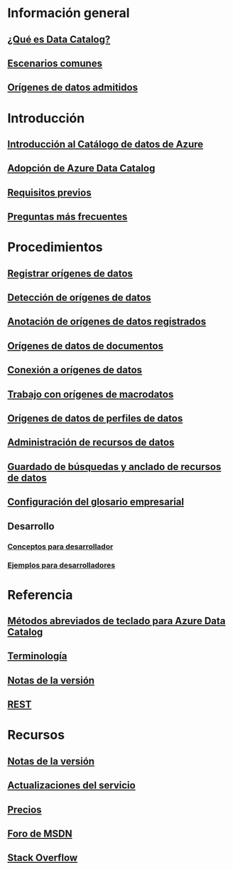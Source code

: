 # Información general
## [¿Qué es Data Catalog?](data-catalog-what-is-data-catalog.md)
## [Escenarios comunes](data-catalog-common-scenarios.md)
## [Orígenes de datos admitidos](data-catalog-dsr.md)

# Introducción
## [Introducción al Catálogo de datos de Azure](data-catalog-get-started.md)
## [Adopción de Azure Data Catalog](data-catalog-adopting-data-catalog.md)
## [Requisitos previos](data-catalog-prerequisites.md)
## [Preguntas más frecuentes](data-catalog-frequently-asked-questions.md)

# Procedimientos
## [Registrar orígenes de datos](data-catalog-how-to-register.md)
## [Detección de orígenes de datos](data-catalog-how-to-discover.md)
## [Anotación de orígenes de datos registrados](data-catalog-how-to-annotate.md)
## [Orígenes de datos de documentos](data-catalog-how-to-documentation.md)
## [Conexión a orígenes de datos](data-catalog-how-to-connect.md)
## [Trabajo con orígenes de macrodatos](data-catalog-how-to-big-data.md)
## [Orígenes de datos de perfiles de datos](data-catalog-how-to-data-profile.md)
## [Administración de recursos de datos](data-catalog-how-to-manage.md)
## [Guardado de búsquedas y anclado de recursos de datos](data-catalog-how-to-save-pin.md)
## [Configuración del glosario empresarial](data-catalog-how-to-business-glossary.md)

## Desarrollo
### [Conceptos para desarrollador](data-catalog-developer-concepts.md)
### [Ejemplos para desarrolladores](data-catalog-samples.md)

# Referencia
## [Métodos abreviados de teclado para Azure Data Catalog](data-catalog-keyboard-shortcuts.md)
## [Terminología](data-catalog-terminology.md)
## [Notas de la versión](data-catalog-release-notes.md)
## [REST](/rest/api/datacatalog/)

# Recursos
## [Notas de la versión](data-catalog-whats-new.md)
## [Actualizaciones del servicio](https://azure.microsoft.com/updates/?product=data-catalog)
## [Precios](https://azure.microsoft.com/pricing/details/data-catalog/)
## [Foro de MSDN](https://social.msdn.microsoft.com/Forums/en-US/home?forum=azuredatacatalog)
## [Stack Overflow](http://stackoverflow.com/questions/tagged/azure-data-catalog)


<!--HONumber=Nov16_HO4-->


